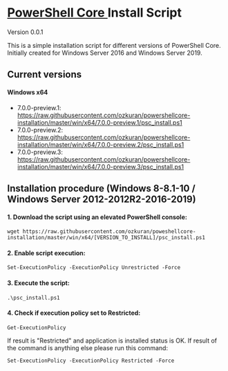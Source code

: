 # [PowerShell Core ](https://github.com/PowerShell/PowerShell "PowerShell Core GitHub Page") Install Script

Version 0.0.1

This is a simple installation script for different versions of PowerShell Core. Initially created for Windows Server 2016 and Windows Server 2019.

## Current versions

#### Windows x64
- 7.0.0-preview.1: https://raw.githubusercontent.com/ozkuran/powershellcore-installation/master/win/x64/7.0.0-preview.1/psc_install.ps1
- 7.0.0-preview.2: https://raw.githubusercontent.com/ozkuran/powershellcore-installation/master/win/x64/7.0.0-preview.2/psc_install.ps1
- 7.0.0-preview.3: https://raw.githubusercontent.com/ozkuran/powershellcore-installation/master/win/x64/7.0.0-preview.3/psc_install.ps1

## Installation procedure (Windows 8-8.1-10 / Windows Server 2012-2012R2-2016-2019)

#### 1. Download the script using an elevated PowerShell console:
```
wget https://raw.githubusercontent.com/ozkuran/poweshellcore-installation/master/win/x64/[VERSION_TO_INSTALL]/psc_install.ps1
```
#### 2. Enable script execution:
```
Set-ExecutionPolicy -ExecutionPolicy Unrestricted -Force
```
#### 3. Execute the script:
```
.\psc_install.ps1
```

#### 4. Check if execution policy set to Restricted:
```
Get-ExecutionPolicy
```

If result is "Restricted" and application is installed status is OK.
If result of the command is anything else please run this command:
```
Set-ExecutionPolicy -ExecutionPolicy Restricted -Force
```


